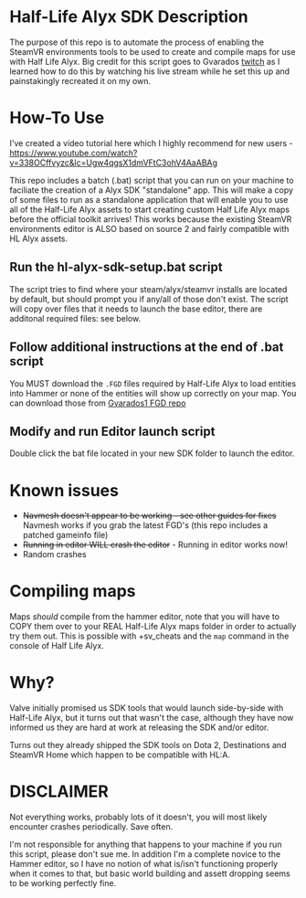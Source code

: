 # Half-Life Alyx SDK Description
The purpose of this repo is to automate the process of enabling the SteamVR environments tools to be used to create and compile maps for use with Half Life Alyx.  Big credit for this script goes to Gvarados [twitch](https://www.twitch.tv/gvarados) as I learned how to do this by watching his live stream while he set this up and painstakingly recreated it on my own.

# How-To Use
I've created a video tutorial here which I highly recommend for new users - https://www.youtube.com/watch?v=338OCffvyzc&lc=Ugw4qgsX1dmVFtC3ohV4AaABAg

This repo includes a batch (.bat) script that you can run on your machine to faciliate the creation of a Alyx SDK "standalone" app.  This will make a copy of some files to run as a standalone application that will enable you to use all of the Half-Life Alyx assets to start creating custom Half Life Alyx maps before the official toolkit arrives!  This works because the existing SteamVR environments editor is ALSO based on source 2 and fairly compatible with HL Alyx assets.

## Run the hl-alyx-sdk-setup.bat script
The script tries to find where your steam/alyx/steamvr installs are located by default, but should prompt you if any/all of those don't exist.  The script will copy over files that it needs to launch the base editor, there are additonal required files: see below.

## Follow additional instructions at the end of .bat script

You MUST download the `.FGD` files required by Half-Life Alyx to load entities into Hammer or none of the entities will show up correctly on your map.  You can download those from [Gvarados1 FGD repo](https://github.com/gvarados1/Half-Life-Alyx-FGD)

## Modify and run Editor launch script
Double click the bat file located in your new SDK folder to launch the editor.

# Known issues
- ~~Navmesh doesn't appear to be working - see other guides for fixes~~  Navmesh works if you grab the latest FGD's (this repo includes a patched gameinfo file)
- ~~Running in editor WILL crash the editor~~ - Running in editor works now!
- Random crashes

# Compiling maps
Maps *should* compile from the hammer editor, note that you will have to COPY them over to your REAL Half-Life Alyx maps folder in order to actually try them out.  This is possible with +sv_cheats and the `map` command in the console of Half Life Alyx.  

# Why?
Valve initially promised us SDK tools that would launch side-by-side with Half-Life Alyx, but it turns out that wasn't the case, although they have now informed us they are hard at work at releasing the SDK and/or editor.

Turns out they already shipped the SDK tools on Dota 2, Destinations and SteamVR Home which happen to be compatible with HL:A.

# DISCLAIMER
Not everything works, probably lots of it doesn't, you will most likely encounter crashes periodically.  Save often.

I'm not responsible for anything that happens to your machine if you run this script, please don't sue me.  In addition I'm a complete novice to the Hammer editor, so I have no notion of what is/isn't functioning properly when it comes to that,  but basic world building and assett dropping seems to be working perfectly fine. 